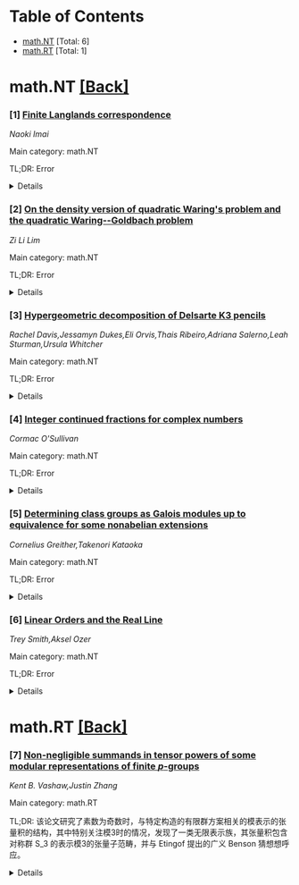 <div id=toc></div>

# Table of Contents

- [math.NT](#math.NT) [Total: 6]
- [math.RT](#math.RT) [Total: 1]


<div id='math.NT'></div>

# math.NT [[Back]](#toc)

### [1] [Finite Langlands correspondence](https://arxiv.org/abs/2508.15101)
*Naoki Imai*

Main category: math.NT

TL;DR: Error


<details>
  <summary>Details</summary>
Motivation: Error

Method: Error

Result: Error

Conclusion: Error

Abstract: We construct the Langlands correspondence for connected reductive groups over
finite fields, which we call the finite Langlands correspondence. We discuss
also its relation with the categorical local Langlands correspondence.

</details>


### [2] [On the density version of quadratic Waring's problem and the quadratic Waring--Goldbach problem](https://arxiv.org/abs/2508.14939)
*Zi Li Lim*

Main category: math.NT

TL;DR: Error


<details>
  <summary>Details</summary>
Motivation: Error

Method: Error

Result: Error

Conclusion: Error

Abstract: We prove a sharp density theorem for quadratic Waring's problem over cyclic
groups, when the number of variables is at least $5$. Also, we obtain some new
improvements on the density version of the quadratic Waring--Goldbach problem
over integers.

</details>


### [3] [Hypergeometric decomposition of Delsarte K3 pencils](https://arxiv.org/abs/2508.15049)
*Rachel Davis,Jessamyn Dukes,Eli Orvis,Thais Ribeiro,Adriana Salerno,Leah Sturman,Ursula Whitcher*

Main category: math.NT

TL;DR: Error


<details>
  <summary>Details</summary>
Motivation: Error

Method: Error

Result: Error

Conclusion: Error

Abstract: We study five pencils of projective quartic Delsarte K3 surfaces. Over finite
fields, we give explicit formulas for the point counts of each family, written
in terms of hypergeometric sums. Over the complex numbers, we match the periods
of the corresponding family with hypergeometric differential operators and
series. We also obtain a decomposition of the $L$-function of each pencil in
terms of hypergeometric $L$-series and Dedekind zeta functions. This gives an
explicit description of the hypergeometric motives geometrically realised by
each pencil.

</details>


### [4] [Integer continued fractions for complex numbers](https://arxiv.org/abs/2508.15078)
*Cormac O'Sullivan*

Main category: math.NT

TL;DR: Error


<details>
  <summary>Details</summary>
Motivation: Error

Method: Error

Result: Error

Conclusion: Error

Abstract: We study a natural extension to complex numbers of the standard continued
fractions. The basic algorithm is due to Lagrange and Gauss, though it seems to
have gone mostly unnoticed as a way to create continued fractions. The new
representations are shown to be unique, and to have useful properties. They
also admit a geometric cutting sequence interpretation.

</details>


### [5] [Determining class groups as Galois modules up to equivalence for some nonabelian extensions](https://arxiv.org/abs/2508.15242)
*Cornelius Greither,Takenori Kataoka*

Main category: math.NT

TL;DR: Error


<details>
  <summary>Details</summary>
Motivation: Error

Method: Error

Result: Error

Conclusion: Error

Abstract: In previous papers, the Galois module structure of minus class groups was
studied for abelian CM extensions. In this paper, we discuss some nonabelian
cases, focusing on metacyclic extensions. For a certain class of these, we
obtain a complete description of the Galois modules that occur as minus class
groups, modulo a certain equivalence relation on modules, which was introduced
earlier by the same authors.

</details>


### [6] [Linear Orders and the Real Line](https://arxiv.org/abs/2508.15644)
*Trey Smith,Aksel Ozer*

Main category: math.NT

TL;DR: Error


<details>
  <summary>Details</summary>
Motivation: Error

Method: Error

Result: Error

Conclusion: Error

Abstract: Definitions of dense linear orders (with/without endpoints), separable linear
orders, complete linear orders, the countable chain condition for linear
orders, a Suslin line/Suslin tree and Suslin's problem Statement and proof of
Cantor's Theorem characterizing (Q,<) as the only countable dense linear order
without endpoints, up to isomorphism, the corollary which characterizes (R,<)
as the only separable complete dense linear order without endpoints, every
countable linear order embeds into (Q,<) (and thus, into (R,<)). Explanation of
why Suslin lines and Suslin trees are equivalent, what an Aronszjan line/tree
is, how it's a weakening of a Suslin line/tree. History and independence of
Suslin's problem.

</details>


<div id='math.RT'></div>

# math.RT [[Back]](#toc)

### [7] [Non-negligible summands in tensor powers of some modular representations of finite $p$-groups](https://arxiv.org/abs/2508.15730)
*Kent B. Vashaw,Justin Zhang*

Main category: math.RT

TL;DR: 该论文研究了素数为奇数时，与特定构造的有限群方案相关的模表示的张量积的结构，其中特别关注模3时的情况，发现了一类无限表示族，其张量积包含对称群 S_3 的表示模3的张量子范畴，并与 Etingof 提出的广义 Benson 猜想想呼应。


<details>
  <summary>Details</summary>
Motivation: Dave Benson 的猜想在 p=2 时成立，但对一般奇素数的情况并不成立，因此需要研究更一般的条件。Etingof 的猜想试图推广这一结果，论文在此背景下探索满足某些张量积条件的模表示。

Method: 作者研究了一类具有与p互质维数的梯度表示 V，并分析了其张量积 $V 	ensor V^*$ 的结构。特别地，在p=3时通过构造无限表示族论与平衡素数结构，展示了张量积包含 $S_3$ 的模表示，并运用张量积子范畴的生成理论进行分析。

Result: 在 p=3 时，存在无限的模3表示族 V，使得 $V 	ensor V^*$ 的张量积中除 $e$ 外的子模均为偶数维。且这些 V 生成的子范畴中包含 $S_3$ 的模3表示。

Conclusion: 论文表明在一般奇素数 (特别是3) 时，存在满足张量积条件的模表示，与 Etingof 顾的猜想相一致，这些结果推进了 Benson 猜想在奇素数设的更探讨。

Abstract: Let $p>0$ be a prime, $G$ be a finite $p$-group and $\Bbbk$ be an
algebraically closed field of characteristic $p$. Dave Benson has conjectured
that if $p=2$ and $V$ is an odd-dimensional indecomposable representation of
$G$ then all summands of the tensor product $V \otimes V^*$ except for $\Bbbk$
have even dimension. It is known that the analogous result for general $p$ is
false. In this paper, we investigate the class of graded representations $V$
which have dimension coprime to $p$ and for which $V \otimes V^*$ has a
non-trivial summand of dimension coprime to $p$, for a graded group scheme
closely related to $\mathbb{Z}/p^r \mathbb{Z} \times \mathbb{Z}/p^s
\mathbb{Z}$, where $r$ and $s$ are nonnegative integers and $p>2$. We produce
an infinite family of such representations in characteristic 3 and show in
particular that the tensor subcategory generated by any of these
representations in the semisimplification contains the modulo $3$ reduction of
the category of representations of the symmetric group $S_3$. Our results are
compatible with a general version of Benson's conjecture due to Etingof.

</details>
